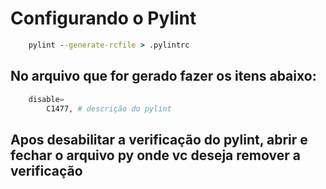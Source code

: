 # Configurando o Pylint

```bat
    pylint --generate-rcfile > .pylintrc
```

## No arquivo que for gerado fazer os itens abaixo:


```python
    disable=
        C1477, # descrição do pylint
```

## Apos desabilitar a verificação do pylint, abrir e fechar o arquivo py onde vc deseja remover a verificação


